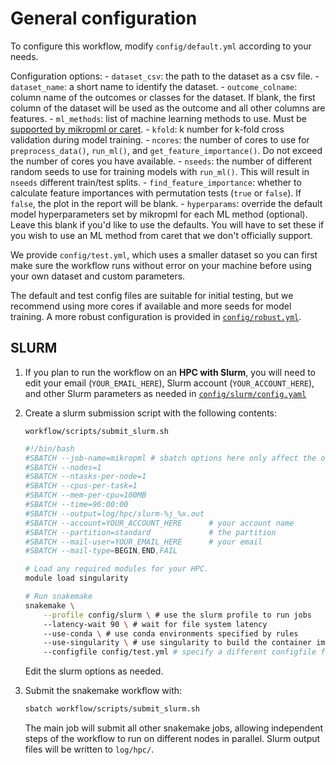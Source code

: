 # General configuration

To configure this workflow, modify `config/default.yml` according to your needs.

Configuration options:
    - `dataset_csv`: the path to the dataset as a csv file. 
    - `dataset_name`: a short name to identify the dataset.
    - `outcome_colname`: column name of the outcomes or classes for the dataset. If blank, the first column of the dataset will be used as the outcome and all other columns are features.
    - `ml_methods`: list of machine learning methods to use. Must be [supported by mikropml or caret](http://www.schlosslab.org/mikropml/articles/introduction.html#the-methods-we-support).
    - `kfold`: k number for k-fold cross validation during model training.
    - `ncores`: the number of cores to use for `preprocess_data()`, `run_ml()`, and `get_feature_importance()`. Do not exceed the number of cores you have available.
    - `nseeds`: the number of different random seeds to use for training models with `run_ml()`. This will result in `nseeds` different train/test splits.
    - `find_feature_importance`: whether to calculate feature importances with permutation tests (`true` or `false`). If `false`, the plot in the report will be blank.
    - `hyperparams`: override the default model hyperparameters set by mikropml for each ML method (optional). Leave this blank if you'd like to use the defaults. You will have to set these if you wish to use an ML method from caret that we don't officially support.

We provide `config/test.yml`, which uses a smaller dataset so 
you can first make sure the workflow runs without error on your machine 
before using your own dataset and custom parameters.

The default and test config files are suitable for initial testing,
but we recommend using more cores if available and
more seeds for model training.
A more robust configuration is provided in
[`config/robust.yml`](/config/robust.yml).

## SLURM

1. If you plan to run the workflow on an **HPC with Slurm**, you will need to 
   edit your email (`YOUR_EMAIL_HERE`), 
   Slurm account (`YOUR_ACCOUNT_HERE`), 
   and other Slurm parameters as needed in 
   [`config/slurm/config.yaml`](/config/slurm/config.yaml)

1. Create a slurm submission script with the following contents:

    `workflow/scripts/submit_slurm.sh`
    ```sh
    #!/bin/bash
    #SBATCH --job-name=mikropml # sbatch options here only affect the overall job
    #SBATCH --nodes=1
    #SBATCH --ntasks-per-node=1
    #SBATCH --cpus-per-task=1
    #SBATCH --mem-per-cpu=100MB
    #SBATCH --time=96:00:00
    #SBATCH --output=log/hpc/slurm-%j_%x.out 
    #SBATCH --account=YOUR_ACCOUNT_HERE      # your account name
    #SBATCH --partition=standard             # the partition
    #SBATCH --mail-user=YOUR_EMAIL_HERE      # your email
    #SBATCH --mail-type=BEGIN,END,FAIL

    # Load any required modules for your HPC.
    module load singularity 

    # Run snakemake
    snakemake \
        --profile config/slurm \ # use the slurm profile to run jobs
        --latency-wait 90 \ # wait for file system latency
        --use-conda \ # use conda environments specified by rules
        --use-singularity \ # use singularity to build the container image
        --configfile config/test.yml # specify a different configfile from default
    ```
    Edit the slurm options as needed.

1. Submit the snakemake workflow with: 

    ``` sh
    sbatch workflow/scripts/submit_slurm.sh
    ```

    The main job will submit all other snakemake jobs, allowing
    independent steps of the workflow to run on different nodes in parallel.
    Slurm output files will be written to `log/hpc/`.
